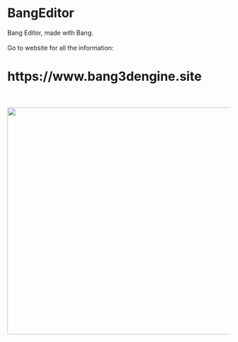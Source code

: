 # BangEditor
Bang Editor, made with Bang. <br/>
<br/>
Go to website for all the information: <br/>
<h1> https://www.bang3dengine.site </h1> <br/>

<br/>
<img src="https://github.com/Bang3DEngine/Bang/blob/TFG/EngineAssets/Logos/LogoBang_512.png" width="512">
<br/> <br/>
